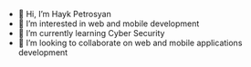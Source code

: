 - 👋 Hi, I’m Hayk Petrosyan
- 👀 I’m interested in web and mobile development
- 🌱 I’m currently learning Cyber Security
- 💞️ I’m looking to collaborate on web and mobile applications development

<!---
haykerp/haykerp is a ✨ special ✨ repository because its `README.md` (this file) appears on your GitHub profile.
You can click the Preview link to take a look at your changes.
--->
